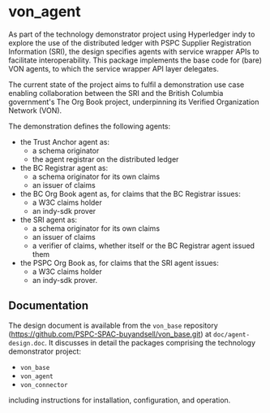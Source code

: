 # von_agent
As part of the technology demonstrator project using Hyperledger indy to explore the use of the distributed ledger with PSPC Supplier Registration Information (SRI), the design specifies agents with service wrapper APIs to facilitate interoperability. This package implements the base code for (bare) VON agents, to which the service wrapper API layer delegates.

The current state of the project aims to fulfil a demonstration use case enabling collaboration between the SRI and the British Columbia government's The Org Book project, underpinning its Verified Organization Network (VON).

The demonstration defines the following agents:
  - the Trust Anchor agent as:
    - a schema originator
    - the agent registrar on the distributed ledger
  - the BC Registrar agent as:
    - a schema originator for its own claims
    - an issuer of claims
  - the BC Org Book agent as, for claims that the BC Registrar issues:
    - a W3C claims holder
    - an indy-sdk prover
  - the SRI agent as:
    - a schema originator for its own claims
    - an issuer of claims
    - a verifier of claims, whether itself or the BC Registrar agent issued them
  - the PSPC Org Book as, for claims that the SRI agent issues:
    - a W3C claims holder
    - an indy-sdk prover.

## Documentation
The design document is available from the `von_base` repository (<https://github.com/PSPC-SPAC-buyandsell/von_base.git>) at `doc/agent-design.doc`. It discusses in detail the packages comprising the technology demonstrator project:
  - `von_base`
  - `von_agent`
  - `von_connector`

including instructions for installation, configuration, and operation.
